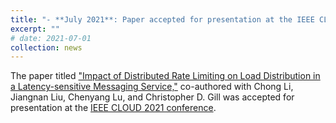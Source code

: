 ```yaml
---
title: "- **July 2021**: Paper accepted for presentation at the IEEE CLOUD 2021 Conference"
excerpt: ""
# date: 2021-07-01
collection: news
---
```


The paper titled ["Impact of Distributed Rate Limiting on Load Distribution in a Latency-sensitive Messaging Service,"](https://drive.google.com/file/d/1YX-tMWnNJ32QrBgVgbnmlwwl7gIcsBor/view?usp=sharing)
co-authored with Chong Li, Jiangnan Liu, Chenyang Lu, and Christopher D. Gill was accepted for presentation at the [IEEE CLOUD 2021 conference](https://conferences.computer.org/cloud/2021/).